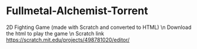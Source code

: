 # Fullmetal-Alchemist-Torrent
2D Fighting Game (made with Scratch and converted to HTML) \n
Download the html to play the game \n
Scratch link https://scratch.mit.edu/projects/498781020/editor/
